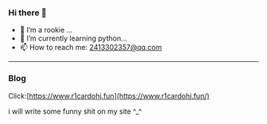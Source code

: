 ### Hi there 👋

- 🔭 I’m a rookie ...
- 🌱 I’m currently learning python...
- 📫 How to reach me: 2413302357@qq.com

---
### Blog  

Click:[https://www.r1cardohj.fun](https://www.r1cardohj.fun/)

i will write some funny shit on my site ^_^

